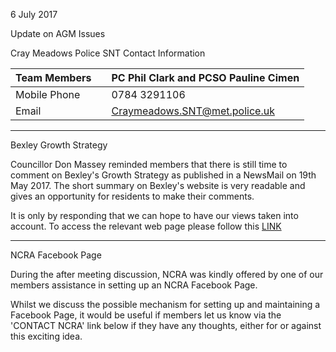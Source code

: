 6 July 2017

Update on AGM Issues

Cray Meadows Police SNT Contact Information

| Team Members |     | PC Phil Clark and PCSO Pauline Cimen |
| :----------- | :-- | :----------------------------------- |
| Mobile Phone |     | 0784 3291106                         |
| Email        |     | Craymeadows.SNT@met.police.uk        |

---

Bexley Growth Strategy

Councillor Don Massey reminded members that there is still time to comment on Bexley's Growth Strategy as published in a NewsMail on 19th May 2017. The short summary on Bexley's website is very readable and gives an opportunity for residents to make their comments.

It is only by responding that we can hope to have our views taken into account. To access the relevant web page please follow this [LINK](https://www.bexley.gov.uk/services/planning-and-building-control/planning-policy/growth-strategy)

---

NCRA Facebook Page

During the after meeting discussion, NCRA was kindly offered by one of our members assistance in setting up an NCRA Facebook Page.

Whilst we discuss the possible mechanism for setting up and maintaining a Facebook Page, it would be useful if members let us know via the 'CONTACT NCRA' link below if they have any thoughts, either for or against this exciting idea.
